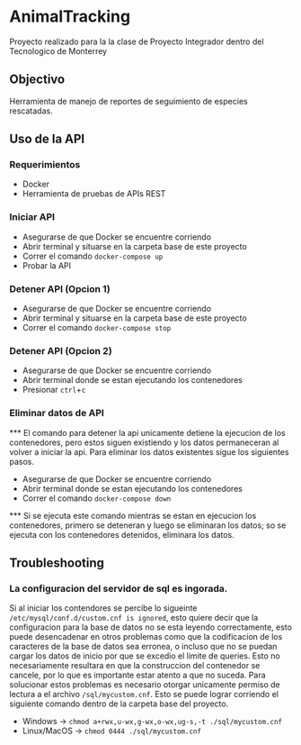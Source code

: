 # AnimalTracking
Proyecto realizado para la la clase de Proyecto Integrador dentro del Tecnologico de Monterrey

## Objectivo
Herramienta de manejo de reportes de seguimiento de especies rescatadas.

## Uso de la API

### Requerimientos
-   Docker
-   Herramienta de pruebas de APIs REST

### Iniciar API
-   Asegurarse de que Docker se encuentre corriendo
-   Abrir terminal y situarse en la carpeta base de este proyecto
-   Correr el comando `docker-compose up`
-   Probar la API

### Detener API (Opcion 1)
-   Asegurarse de que Docker se encuentre corriendo
-   Abrir terminal y situarse en la carpeta base de este proyecto
-   Correr el comando `docker-compose stop`

### Detener API (Opcion 2)
-   Asegurarse de que Docker se encuentre corriendo
-   Abrir terminal donde se estan ejecutando los contenedores
-   Presionar `ctrl`+`c`

### Eliminar datos de API
*** El comando para detener la api unicamente detiene la ejecucion de los contenedores, pero estos siguen existiendo y los datos permaneceran al volver a iniciar la api. Para eliminar los datos existentes sigue los siguientes pasos.
-   Asegurarse de que Docker se encuentre corriendo
-   Abrir terminal donde se estan ejecutando los contenedores
-   Correr el comando `docker-compose down`

*** Si se ejecuta este comando mientras se estan en ejecucion los contenedores, primero se deteneran y luego se eliminaran los datos; so se ejecuta con los contenedores detenidos, eliminara los datos.

## Troubleshooting

### La configuracion del servidor de sql es ingorada.
Si al iniciar los contendores se percibe lo sigueinte `/etc/mysql/conf.d/custom.cnf is ignored`, esto quiere decir que la configuracion para la base de datos no se esta leyendo correctamente, esto puede desencadenar en otros problemas como que la codificacion de los caracteres de la base de datos sea erronea, o incluso que no se puedan cargar los datos de inicio por que se excedio el limite de queries. Esto no necesariamente resultara en que la construccion del contenedor se cancele, por lo que es importante estar atento a que no suceda.
Para solucionar estos problemas es necesario otorgar unicamente permiso de lectura a el archivo `/sql/mycustom.cnf`. Esto se puede lograr corriendo el siguiente comando dentro de la carpeta base del proyecto.
-   Windows -> `chmod a+rwx,u-wx,g-wx,o-wx,ug-s,-t ./sql/mycustom.cnf`
-   Linux/MacOS -> `chmod 0444 ./sql/mycustom.cnf`
